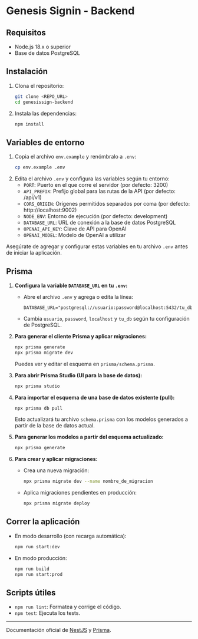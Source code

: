 # Genesis Signin - Backend

## Requisitos

- Node.js 18.x o superior
- Base de datos PostgreSQL

## Instalación

1. Clona el repositorio:

   ```bash
   git clone <REPO_URL>
   cd genesissign-backend
   ```

2. Instala las dependencias:
   ```bash
   npm install
   ```

## Variables de entorno

1. Copia el archivo `env.example` y renómbralo a `.env`:
   ```bash
   cp env.example .env
   ```
2. Edita el archivo `.env` y configura las variables según tu entorno:
   - `PORT`: Puerto en el que corre el servidor (por defecto: 3200)
   - `API_PREFIX`: Prefijo global para las rutas de la API (por defecto: /api/v1)
   - `CORS_ORIGIN`: Orígenes permitidos separados por coma (por defecto: http://localhost:9002)
   - `NODE_ENV`: Entorno de ejecución (por defecto: development)
   - `DATABASE_URL`: URL de conexión a la base de datos PostgreSQL
   - `OPENAI_API_KEY`: Clave de API para OpenAI
   - `OPENAI_MODEL`: Modelo de OpenAI a utilizar

Asegúrate de agregar y configurar estas variables en tu archivo `.env` antes de iniciar la aplicación.

## Prisma

1. **Configura la variable `DATABASE_URL` en tu `.env`:**
   - Abre el archivo `.env` y agrega o edita la línea:
     ```
     DATABASE_URL="postgresql://usuario:password@localhost:5432/tu_db"
     ```
   - Cambia `usuario`, `password`, `localhost` y `tu_db` según tu configuración de PostgreSQL.

2. **Para generar el cliente Prisma y aplicar migraciones:**

   ```bash
   npx prisma generate
   npx prisma migrate dev
   ```

   Puedes ver y editar el esquema en `prisma/schema.prisma`.

3. **Para abrir Prisma Studio (UI para la base de datos):**

   ```bash
   npx prisma studio
   ```

4. **Para importar el esquema de una base de datos existente (pull):**

   ```bash
   npx prisma db pull
   ```

   Esto actualizará tu archivo `schema.prisma` con los modelos generados a partir de la base de datos actual.

5. **Para generar los modelos a partir del esquema actualizado:**

   ```bash
   npx prisma generate
   ```

6. **Para crear y aplicar migraciones:**
   - Crea una nueva migración:
     ```bash
     npx prisma migrate dev --name nombre_de_migracion
     ```
   - Aplica migraciones pendientes en producción:
     ```bash
     npx prisma migrate deploy
     ```

## Correr la aplicación

- En modo desarrollo (con recarga automática):

  ```bash
  npm run start:dev
  ```

- En modo producción:
  ```bash
  npm run build
  npm run start:prod
  ```

## Scripts útiles

- `npm run lint`: Formatea y corrige el código.
- `npm test`: Ejecuta los tests.

---

Documentación oficial de [NestJS](https://docs.nestjs.com/) y [Prisma](https://www.prisma.io/docs/).
